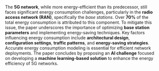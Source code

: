 <p>The <strong>5G network</strong>, while more energy-efficient than its predecessor, still faces significant energy consumption challenges, particularly in the <strong>radio access network (RAN)</strong>, specifically the <em>base stations</em>. Over <strong>70%</strong> of the total energy consumption is attributed to this component. To mitigate this issue, the paper underscores the importance of optimizing <strong>base station parameters</strong> and implementing energy-saving techniques. Key factors influencing energy consumption include <strong>architectural design</strong>, <strong>configuration settings</strong>, <strong>traffic patterns</strong>, and <strong>energy-saving strategies</strong>. Accurate energy consumption modeling is essential for efficient network deployments. The paper concludes by proposing an <strong>AI challenge</strong> focused on developing a <strong>machine learning-based solution</strong> to enhance the energy efficiency of 5G networks.</p>
